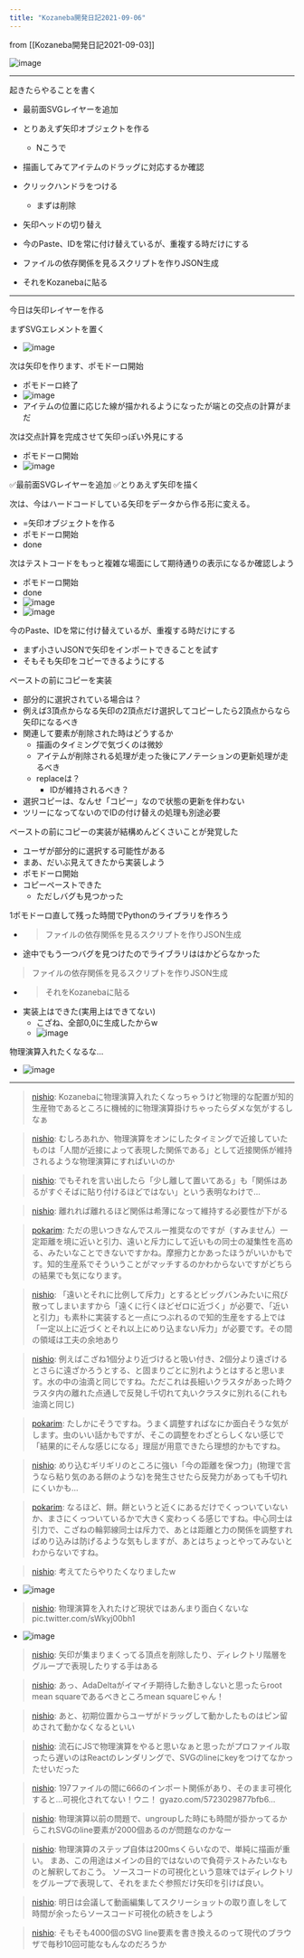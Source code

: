 ```yaml
---
title: "Kozaneba開発日記2021-09-06"
---
```


from [[Kozaneba開発日記2021-09-03]]

![image](https://gyazo.com/3b1885028ba43611aedaae93f8879a39/thumb/1000)

---
起きたらやることを書く
- 最前面SVGレイヤーを追加
- とりあえず矢印オブジェクトを作る
    - Nこうで
- 描画してみてアイテムのドラッグに対応するか確認
- クリックハンドラをつける
    - まずは削除
- 矢印ヘッドの切り替え

- 今のPaste、IDを常に付け替えているが、重複する時だけにする
- ファイルの依存関係を見るスクリプトを作りJSON生成
- それをKozanebaに貼る

-----
今日は矢印レイヤーを作る

まずSVGエレメントを置く
- ![image](https://gyazo.com/fe3d5b0065c375c28e68e84b1ead71e0/thumb/1000)

次は矢印を作ります、ポモドーロ開始
- ポモドーロ終了
- ![image](https://gyazo.com/d5f5b0cd7668bc0759fc5d4ddd493246/thumb/1000)
- アイテムの位置に応じた線が描かれるようになったが端との交点の計算がまだ

次は交点計算を完成させて矢印っぽい外見にする
- ポモドーロ開始
- ![image](https://gyazo.com/8f5f5679a2472d6acd231c7c7fa3cc8e/thumb/1000)

✅最前面SVGレイヤーを追加
✅とりあえず矢印を描く

次は、今はハードコードしている矢印をデータから作る形に変える。
- =矢印オブジェクトを作る
- ポモドーロ開始
- done

次はテストコードをもっと複雑な場面にして期待通りの表示になるか確認しよう
- ポモドーロ開始
- done
- ![image](https://gyazo.com/60e1e72b13f43455c9bd800beb22fea3/thumb/1000)
- ![image](https://gyazo.com/747d83d8fddf31626f07b8d61a36239f/thumb/1000)

今のPaste、IDを常に付け替えているが、重複する時だけにする
- まず小さいJSONで矢印をインポートできることを試す
- そもそも矢印をコピーできるようにする

ペーストの前にコピーを実装
- 部分的に選択されている場合は？
- 例えば3頂点からなる矢印の2頂点だけ選択してコピーしたら2頂点からなら矢印になるべき
- 関連して要素が削除された時はどうするか
    - 描画のタイミングで気づくのは微妙
    - アイテムが削除される処理が走った後にアノテーションの更新処理が走るべき
    - replaceは？
        - IDが維持されるべき？
- 選択コピーは、なんせ「コピー」なので状態の更新を伴わない
- ツリーになってないのでIDの付け替えの処理も別途必要

ペーストの前にコピーの実装が結構めんどくさいことが発覚した
- ユーザが部分的に選択する可能性がある
- まあ、だいぶ見えてきたから実装しよう
- ポモドーロ開始
- コピーペーストできた
    - ただしバグも見つかった

1ポモドーロ直して残った時間でPythonのライブラリを作ろう
- > ファイルの依存関係を見るスクリプトを作りJSON生成
- 途中でもう一つバグを見つけたのでライブラリははかどらなかった

> ファイルの依存関係を見るスクリプトを作りJSON生成
- > それをKozanebaに貼る
- 実装上はできた(実用上はできてない)
    - こざね、全部0,0に生成したからw
    - ![image](https://gyazo.com/26cc13d9e4fbd41021fb2a3c156f95ad/thumb/1000)

物理演算入れたくなるな…
- ![image](https://gyazo.com/3b1885028ba43611aedaae93f8879a39/thumb/1000)

---
> [nishio](https://twitter.com/nishio/status/1434833231510061063): Kozanebaに物理演算入れたくなっちゃうけど物理的な配置が知的生産物であるところに機械的に物理演算掛けちゃったらダメな気がするしなぁ

> [nishio](https://twitter.com/nishio/status/1434833819920519173): むしろあれか、物理演算をオンにしたタイミングで近接していたものは「人間が近接によって表現した関係である」として近接関係が維持されるような物理演算にすればいいのか

> [nishio](https://twitter.com/nishio/status/1434834277535866883): でもそれを言い出したら「少し離して置いてある」も「関係はあるがすぐそばに貼り付けるほどではない」という表明なわけで…

> [nishio](https://twitter.com/nishio/status/1434834460319485959): 離れれば離れるほど関係は希薄になって維持する必要性が下がる

> [pokarim](https://twitter.com/pokarim/status/1434835595457544194): ただの思いつきなんでスルー推奨なのですが（すみません）一定距離を境に近いと引力、遠いと斥力にして近いもの同士の凝集性を高める、みたいなことできないですかね。摩擦力とかあったほうがいいかもです。知的生産系でそういうことがマッチするのかわからないですがどちらの結果でも気になります。

> [nishio](https://twitter.com/nishio/status/1434865675525185541): 「遠いとそれに比例して斥力」とするとビッグバンみたいに飛び散ってしまいますから「遠くに行くほどゼロに近づく」が必要で、「近いと引力」も素朴に実装すると一点につぶれるので知的生産をする上では「一定以上に近づくとそれ以上にめり込まない斥力」が必要です。その間の領域は工夫の余地あり

> [nishio](https://twitter.com/nishio/status/1434866417430454272): 例えばこざね1個分より近づけると吸い付き、2個分より遠ざけるとさらに遠ざかろうとする、と固まりごとに別れようとはすると思います。水の中の油滴と同じですね。ただこれは長細いクラスタがあった時クラスタ内の離れた点通しで反発し千切れて丸いクラスタに別れる(これも油滴と同じ)

> [pokarim](https://twitter.com/pokarim/status/1434866637404966915): たしかにそうですね。うまく調整すればなにか面白そうな気がします。虫のいい話かもですが、そこの調整をわざとらしくない感じで「結果的にそんな感じになる」理屈が用意できたら理想的かもですね。

> [nishio](https://twitter.com/nishio/status/1434868937234141184): めり込むギリギリのところに強い「今の距離を保つ力」(物理で言うなら粘り気のある餅のような)を発生させたら反発力があっても千切れにくいかも…

> [pokarim](https://twitter.com/pokarim/status/1434870256774774787): なるほど、餅。餅というと近くにあるだけでくっついていないか、まさにくっついているかで大きく変わっくる感じですね。中心同士は引力で、こざねの輪郭線同士は斥力で、あとは距離と力の関係を調整すればめり込みは防げるような気もしますが、あとはちょっとやってみないとわからないですね。

> [nishio](https://twitter.com/nishio/status/1434878806200750083): 考えてたらやりたくなりましたw
- ![image](https://gyazo.com/329fb606d91e2d8648243db600dd303d/thumb/1000)

> [nishio](https://twitter.com/nishio/status/1434913371871014926): 物理演算を入れたけど現状ではあんまり面白くないな pic.twitter.com/sWkyj00bh1
- ![image](https://gyazo.com/de6730a0979920791d3cb494ffdb672d/thumb/1000)

> [nishio](https://twitter.com/nishio/status/1434913718219931653): 矢印が集まりまくってる頂点を削除したり、ディレクトリ階層をグループで表現したりする手はある

> [nishio](https://twitter.com/nishio/status/1434914603465465864): あっ、AdaDeltaがイマイチ期待した動きしないと思ったらroot mean squareであるべきところmean squareじゃん！

> [nishio](https://twitter.com/nishio/status/1434916103826722819): あと、初期位置からユーザがドラッグして動かしたものはピン留めされて動かなくなるといい

> [nishio](https://twitter.com/nishio/status/1434929099684728834): 流石にJSで物理演算をやると思いなぁと思ったがプロファイル取ったら遅いのはReactのレンダリングで、SVGのlineにkeyをつけてなかったせいだった

> [nishio](https://twitter.com/nishio/status/1434935229811073025): 197ファイルの間に666のインポート関係があり、そのまま可視化すると…可視化されてない！ウニ！
> gyazo.com/5723029877bfb6…

> [nishio](https://twitter.com/nishio/status/1434936220400816129): 物理演算以前の問題で、ungroupした時にも時間が掛かってるからこれSVGのline要素が2000個あるのが問題なのかなー

> [nishio](https://twitter.com/nishio/status/1434944644232593409): 物理演算のステップ自体は200msくらいなので、単純に描画が重い。
> まあ、この用途はメインの目的ではないので負荷テストみたいなものと解釈しておこう。
> ソースコードの可視化という意味ではディレクトリをグループで表現して、それをまたぐ参照だけ矢印を引けば良い。

> [nishio](https://twitter.com/nishio/status/1434950122299740161): 明日は会議して動画編集してスクリーショットの取り直しをして時間が余ったらソースコード可視化の続きをしよう

> [nishio](https://twitter.com/nishio/status/1435050971588009991): そもそも4000個のSVG line要素を書き換えるのって現代のブラウザで毎秒10回可能なもんなのだろうか
